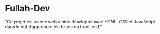 # Fullah-Dev
“Ce projet est un site web vitrine développé avec HTML, CSS et JavaScript dans le but d’apprendre les bases du front-end.”
